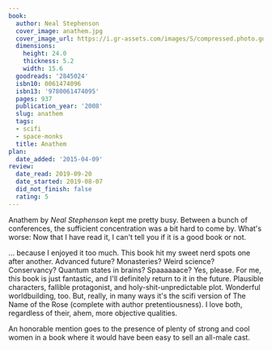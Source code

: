 ```yaml
---
book:
  author: Neal Stephenson
  cover_image: anathem.jpg
  cover_image_url: https://i.gr-assets.com/images/S/compressed.photo.goodreads.com/books/1488349209l/2845024._SX98_.jpg
  dimensions:
    height: 24.0
    thickness: 5.2
    width: 15.6
  goodreads: '2845024'
  isbn10: 0061474096
  isbn13: '9780061474095'
  pages: 937
  publication_year: '2008'
  slug: anathem
  tags:
  - scifi
  - space-monks
  title: Anathem
plan:
  date_added: '2015-04-09'
review:
  date_read: 2019-09-20
  date_started: 2019-08-07
  did_not_finish: false
  rating: 5
---
```


Anathem by *Neal Stephenson* kept me pretty busy. Between a bunch of conferences, the sufficient concentration was a bit hard to come by. What's worse: Now that I have read it, I can't tell you if it is a good book or not.

… because I enjoyed it too much. This book hit my sweet nerd spots one after another. Advanced future? Monasteries? Weird science? Conservancy? Quantum states in brains? Spaaaaaace? Yes, please. For me, this book is just fantastic, and I'll definitely return to it in the future. Plausible characters, fallible protagonist, and holy-shit-unpredictable plot. Wonderful worldbuilding, too. But, really, in many ways it's the scifi version of The Name of the Rose (complete with author pretentiousness). I love both, regardless of their, ahem, more objective qualities.

An honorable mention goes to the presence of plenty of strong and cool women in a book where it would have been easy to sell an all-male cast.
